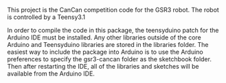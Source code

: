 This project is the CanCan competition code for the GSR3 robot. The robot is controlled by a Teensy3.1

In order to compile the code in this package, the teensyduino patch for the Arduino IDE must be installed. Any other libraries outside of the core Arduino and Teensyduino libraries are stored in the libraries folder. The easiest way to include the package into Arduino is to use the Arduino preferences to specify the gsr3-cancan folder as the sketchbook folder. Then after restarting the IDE, all of the libraries and sketches will be available from the Arduino IDE.